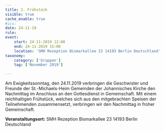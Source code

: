 ```yaml
---
title: 2. Frühstück
visible: true
cache_enable: true
#ics: 
date: 24-11-19
rule: 
event:
	start: 24-11-2019 12:00
	end: 24-11-2019 15:00
	location: 'SMH Rezeption Bismarkallee 23 14193 Berlin Deutschland'
taxonomy:
	category: ['Gruppen']
	tag: ['November 2019']

---
```

Am Ewigkeitssonntag, den 24.11.2019 verbringen die Geschwister und Freunde der St.-Michaels-Heim Gemeinden der Johannisches Kirche den Nachmittag im Anschluss an den Gottesdienst in Gemeinschaft. Mit einem reichhaltigen Frühstück, welches sich aus den mitgebrachten Speisen der Teilnehmenden zusammensetzt, verbringen wir den Nachmittag in froher Gemeinschaft.



**Veranstaltungsort:** SMH Rezeption
Bismarkallee 23
14193 Berlin
Deutschland

